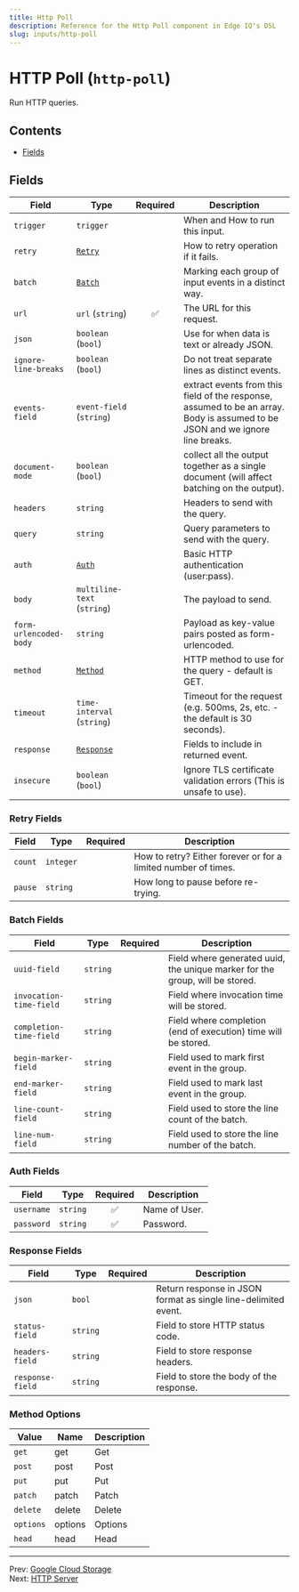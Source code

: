 ```yaml
---
title: Http Poll
description: Reference for the Http Poll component in Edge IQ's DSL
slug: inputs/http-poll
---
```




# HTTP Poll (`http-poll`)

Run HTTP queries.


## Contents

- [Fields](#fields)




## Fields


| Field | Type | Required | Description |
|---|---|:---:|---|
| `trigger` | `trigger` |  | When and How to run this input. |
| `retry` | [`Retry`](#retry-fields) |  | How to retry operation if it fails. |
| `batch` | [`Batch`](#batch-fields) |  | Marking each group of input events in a distinct way. |
| `url` | `url` (`string`) | ✅ | The URL for this request. |
| `json` | `boolean` (`bool`) |  | Use for when data is text or already JSON. |
| `ignore-line-breaks` | `boolean` (`bool`) |  | Do not treat separate lines as distinct events. |
| `events-field` | `event-field` (`string`) |  | extract events from this field of the response, assumed to be an array. Body is assumed to be JSON and we ignore line breaks. |
| `document-mode` | `boolean` (`bool`) |  | collect all the output together as a single document (will affect batching on the output). |
| `headers` | `string` |  | Headers to send with the query. |
| `query` | `string` |  | Query parameters to send with the query. |
| `auth` | [`Auth`](#auth-fields) |  | Basic HTTP authentication (user:pass). |
| `body` | `multiline-text` (`string`) |  | The payload to send. |
| `form-urlencoded-body` | `string` |  | Payload as key-value pairs posted as form-urlencoded. |
| `method` | [`Method`](#method-options) |  | HTTP method to use for the query - default is GET. |
| `timeout` | `time-interval` (`string`) |  | Timeout for the request (e.g. 500ms, 2s, etc. - the default is 30 seconds). |
| `response` | [`Response`](#response-fields) |  | Fields to include in returned event. |
| `insecure` | `boolean` (`bool`) |  | Ignore TLS certificate validation errors (This is unsafe to use). |





### Retry Fields

| Field | Type | Required | Description |
|---|---|:---:|---|
| `count` | `integer` |  | How to retry? Either forever or for a limited number of times. |
| `pause` | `string` |  | How long to pause before re-trying. |



### Batch Fields

| Field | Type | Required | Description |
|---|---|:---:|---|
| `uuid-field` | `string` |  | Field where generated uuid, the unique marker for the group, will be stored. |
| `invocation-time-field` | `string` |  | Field where invocation time will be stored. |
| `completion-time-field` | `string` |  | Field where completion (end of execution) time will be stored. |
| `begin-marker-field` | `string` |  | Field used to mark first event in the group. |
| `end-marker-field` | `string` |  | Field used to mark last event in the group. |
| `line-count-field` | `string` |  | Field used to store the line count of the batch. |
| `line-num-field` | `string` |  | Field used to store the line number of the batch. |



### Auth Fields

| Field | Type | Required | Description |
|---|---|:---:|---|
| `username` | `string` | ✅ | Name of User. |
| `password` | `string` | ✅ | Password. |



### Response Fields

| Field | Type | Required | Description |
|---|---|:---:|---|
| `json` | `bool` |  | Return response in JSON format as single line-delimited event. |
| `status-field` | `string` |  | Field to store HTTP status code. |
| `headers-field` | `string` |  | Field to store response headers. |
| `response-field` | `string` |  | Field to store the body of the response. |





### Method Options

| Value | Name | Description |
|---|---|---|
| `get` | get | Get |
| `post` | post | Post |
| `put` | put | Put |
| `patch` | patch | Patch |
| `delete` | delete | Delete |
| `options` | options | Options |
| `head` | head | Head |




---
Prev: [Google Cloud Storage](gcs.md)  
Next: [HTTP Server](http-server.md)  
